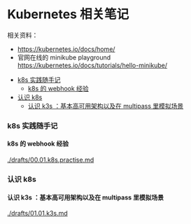 # Kubernetes 相关笔记

相关资料：
- https://kubernetes.io/docs/home/
- 官网在线的 minikube playground https://kubernetes.io/docs/tutorials/hello-minikube/

<!-- @import "[TOC]" {cmd="toc" depthFrom=3 depthTo=6 orderedList=false} -->

<!-- code_chunk_output -->

- [k8s 实践随手记](#k8s-实践随手记)
  - [k8s 的 webhook 经验](#k8s-的-webhook-经验)
- [认识 k8s](#认识-k8s)
  - [认识 k3s ：基本高可用架构以及在 multipass 里模拟场景](#认识-k3s-基本高可用架构以及在-multipass-里模拟场景)

<!-- /code_chunk_output -->

### k8s 实践随手记

#### k8s 的 webhook 经验

[./drafts/00.01.k8s.practise.md](./drafts/00.01.k8s.practise.md)

### 认识 k8s

#### 认识 k3s ：基本高可用架构以及在 multipass 里模拟场景

[./drafts/01.01.k3s.md](./drafts/01.01.k3s.md)

